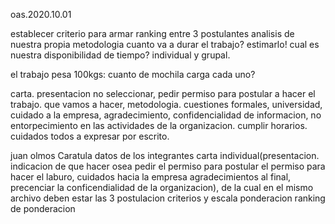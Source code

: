 oas.2020.10.01

establecer criterio para armar ranking entre 3 postulantes
analisis de nuestra propia metodologia
cuanto va a durar el trabajo? estimarlo!
cual es nuestra disponibilidad de tiempo? individual y grupal.

el trabajo pesa 100kgs:
cuanto de mochila carga cada uno?

carta.
presentacion
no seleccionar, pedir permiso para postular a hacer el trabajo.
que vamos a hacer, metodologia.
cuestiones formales, universidad, cuidado a la empresa, agradecimiento, confidencialidad de informacion, no entorpecimiento en las actividades de la organizacion. cumplir horarios. cuidados todos a expresar por escrito. 

juan olmos
Caratula
datos de los integrantes
carta individual(presentacion. indicacion de que hacer osea pedir el permiso para postular el permiso para hacer el laburo,
cuidados hacia la empresa agradecimientos al final, precenciar la conficendialidad de la organizacion),
 de la cual en el mismo archivo deben estar las 3 
postulacion
criterios y escala
ponderacion
ranking de ponderacion
